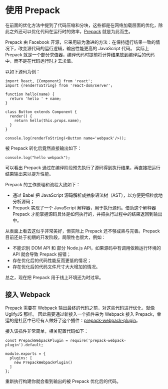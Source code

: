 ﻿# 使用 Prepack #

在前面的优化方法中提到了代码压缩和分块，这些都是在网络加载层面的优化，除此之外还可以优化代码在运行时的效率，[Prepack](https://prepack.io/) 就是为此而生。

Prepack 由 Facebook 开源，它采用较为激进的方法：在保持运行结果一致的情况下，改变源代码的运行逻辑，输出性能更高的 JavaScript 代码。 实际上 Prepack 就是一个部分求值器，编译代码时提前将计算结果放到编译后的代码中，而不是在代码运行时才去求值。

以如下源码为例：

    import React, {Component} from 'react';
    import {renderToString} from 'react-dom/server';
    
    function hello(name) {
      return 'hello ' + name;
    }
    
    class Button extends Component {
      render() {
        return hello(this.props.name);
      }
    }
    
    console.log(renderToString(<Button name='webpack'/>));
    
被 Prepack 转化后竟然直接输出如下：

    console.log("hello webpack");
    
可以看出 Prepack 通过在编译阶段预先执行了源码得到执行结果，再直接把运行结果输出来以提升性能。

Prepack 的工作原理和流程大致如下：

- 通过 Babel 把 JavaScript 源码解析成抽象语法树（AST），以方便更细粒度地分析源码；
- Prepack 实现了一个 JavaScript 解释器，用于执行源码。借助这个解释器 Prepack 才能掌握源码具体是如何执行的，并把执行过程中的结果返回到输出中。

从表面上看去这似乎非常美好，但实际上 Prepack 还不够成熟与完善。Prepack 目前还处于初期的开发阶段，局限性也很大，例如：

- 不能识别 DOM API 和 部分 Node.js API，如果源码中有调用依赖运行环境的 API 就会导致 Prepack 报错；
- 存在优化后的代码性能反而更低的情况；
- 存在优化后的代码文件尺寸大大增加的情况。

总之，现在把 Prepack 用于线上环境还为时过早。    

## 接入 Webpack ##

Prepack 需要在 Webpack 输出最终的代码之前，对这些代码进行优化，就像 UglifyJS 那样。 因此需要通过新接入一个插件来为 Webpack 接入 Prepack，幸运的是社区中已经有人做好了这个插件：[prepack-webpack-plugin](https://github.com/gajus/prepack-webpack-plugin)。

接入该插件非常简单，相关配置代码如下：

    const PrepackWebpackPlugin = require('prepack-webpack-plugin').default;
    
    module.exports = {
      plugins: [
        new PrepackWebpackPlugin()
      ]
    };
    
重新执行构建你就会看到输出的被 Prepack 优化后的代码。    